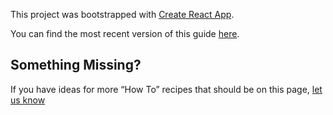 This project was bootstrapped with [Create React App](https://github.com/facebookincubator/create-react-app).

You can find the most recent version of this guide [here](https://www.sulaeman.com/mencoba-memakai-mobx-dengan-react-untuk-pengganti-redux-biar-gak-nambah-pusing/).

## Something Missing?

If you have ideas for more “How To” recipes that should be on this page, [let us know](https://github.com/feelinc/react-mobx-simple-todo-app-example/issues)

